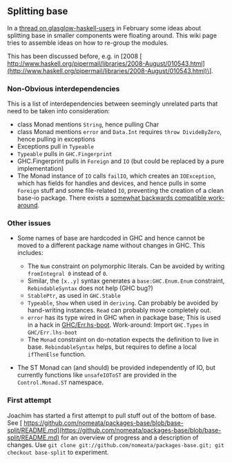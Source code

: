 ## Splitting base



In a [
thread on glasglow-haskell-users](http://www.haskell.org/pipermail/glasgow-haskell-users/2013-February/023764.html) in February some ideas about splitting base in smaller components were floating around. This wiki page tries to assemble ideas on how to re-group the modules.



This has been discussed before, e.g. in \[2008 [
http://www.haskell.org/pipermail/libraries/2008-August/010543.html](http://www.haskell.org/pipermail/libraries/2008-August/010543.html)\].


### Non-Obvious interdependencies



This is a list of interdependencies between seemingly unrelated parts that need to be taken into consideration:


- class Monad mentions `String`, hence pulling Char
- class Monad mentions `error` and `Data.Int` requires `throw DivideByZero`, hence pulling in exceptions
- Exceptions pull in `Typeable`
- `Typeable` pulls in `GHC.Fingerprint`
- GHC.Fingerprint pulls in `Foreign` and `IO` (but could be replaced by a pure implementation)
- The Monad instance of `IO` calls `failIO`, which creates an `IOException`, which has fields for handles and devices, and hence pulls in some `Foreign` stuff and some file-related `IO`, preventing the creation of a clean base-io package. There exists a [
  somewhat backwards compatible work-around](http://www.haskell.org/pipermail/glasgow-haskell-users/2013-February/023796.html).

### Other issues


- Some names of base are hardcoded in GHC and hence cannot be moved to a different package name without changes in GHC. This includes:

  - The `Num` constraint on polymorphic literals. Can be avoided by writing `fromIntegral 0` instead of `0`.
  - Similar, the `[x..y]` syntax generates a `base:GHC.Enum.Enum` constraint, `RebindableSyntax` does not help (GHC bug?)
  - `StablePtr`, as used in `GHC.Stable`
  - `Typeable`, `Show` when used in `deriving`. Can probably be avoided by hand-writing instances. `Read` can probably move completely out.
  - `error` has its type wired in GHC when in package base; This is used in a hack in [
    GHC/Err.hs-boot](https://github.com/ghc/packages-base/blob/master/GHC/Err.lhs-boot). Work-around: Import `GHC.Types` in `GHC/Err.lhs-boot`
  - The `Monad` constraint on do-notation expects the definition to live in base. `RebindableSyntax` helps, but requires to define a local `ifThenElse` function.
- The ST Monad can (and should) be provided independently of IO, but currently functions like `unsafeIOToST` are provided in the `Control.Monad.ST` namespace.


  


### First attempt



Joachim has started a first attempt to pull stuff out of the bottom of base. See [
https://github.com/nomeata/packages-base/blob/base-split/README.md](https://github.com/nomeata/packages-base/blob/base-split/README.md) for an overview of progress and a description of changes. Use `git clone git://github.com/nomeata/packages-base.git; git checkout base-split` to experiment.


